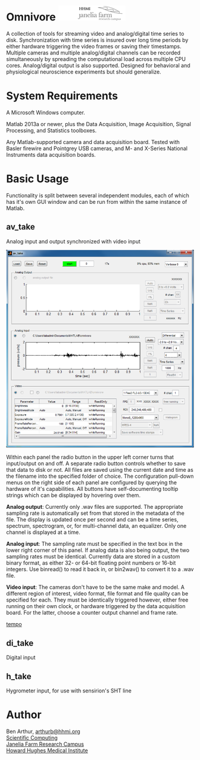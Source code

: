 Omnivore [![Picture](/jfrc_grey_180x40.png)](http://www.janelia.org)
========

A collection of tools for streaming video and analog/digital time series to
disk.  Synchronization with time series is insured over long time periods by
either hardware triggering the video frames or saving their timestamps.
Multiple cameras and multiple analog/digital channels can be recorded
simultaneously by spreading the computational load across multiple CPU cores.
Analog/digital output is also supported.  Designed for behavioral and
physiological neuroscience experiments but should generalize.


System Requirements
===================

A Microsoft Windows computer.

Matlab 2013a or newer, plus the Data Acquisition, Image Acquisition, Signal
Processing, and Statistics toolboxes.

Any Matlab-supported camera and data acquisition board.  Tested with Basler
firewire and Pointgrey USB cameras, and M- and X-Series National Instruments
data acquisition boards.


Basic Usage
===========

Functionality is split between several independent modules, each of which has
it's own GUI window and can be run from within the same instance of Matlab.

av_take
-------

Analog input and output synchronized with video input

![screenshot](/av_take.png)

Within each panel the radio button in the upper left corner turns that
input/output on and off.  A separate radio button controls whether to save that
data to disk or not.  All files are saved using the current date and time as
the filename into the specified folder of choice.  The configuration pull-down
menus on the right side of each panel are configured by querying the hardware
of it's capabilities.  All buttons have self-documenting tooltip strings which
can be displayed by hovering over them.

**Analog output**:  Currently only .wav files are supported.  The appropriate
sampling rate is automatically set from that stored in the metadata of the
file.  The display is updated once per second and can be a time series,
spectrum, spectrogram, or, for multi-channel data, an equalizer.  Only one
channel is displayed at a time.

**Analog input**:  The sampling rate must be specified in the text box in the
lower right corner of this panel.  If analog data is also being output, the two
sampling rates must be identical.  Currently data are stored in a custom binary
format, as either 32- or 64-bit floating point numbers or 16-bit integers.  Use
binread() to read it back in, or bin2wav() to convert it to a .wav file.

**Video input**:  The cameras don't have to be the same make and model.  A
different region of interest, video format, file format and file quality can be
specified for each.  They must be identically triggered however, either free
running on their own clock, or hardware triggered by the data acquisition
board.  For the latter, choose a counter output channel and frame rate.

[tempo](https://github.com/JaneliaSciComp/tempo)

di_take
-------

Digital input

h_take
------

Hygrometer input, for use with sensirion's SHT line


Author
======

Ben Arthur, arthurb@hhmi.org  
[Scientific Computing](http://www.janelia.org/research-resources/computing-resources)  
[Janelia Farm Research Campus](http://www.janelia.org)  
[Howard Hughes Medical Institute](http://www.hhmi.org)
